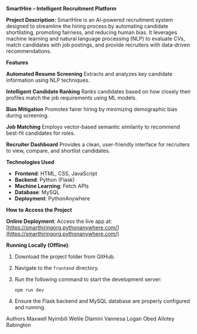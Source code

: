 **SmartHire – Intelligent Recruitment Platform**

**Project Description:**
SmartHire is an AI-powered recruitment system designed to streamline the hiring process by automating candidate shortlisting, promoting fairness, and reducing human bias. It leverages machine learning and natural language processing (NLP) to evaluate CVs, match candidates with job postings, and provide recruiters with data-driven recommendations.

**Features**

**Automated Resume Screening**
  Extracts and analyzes key candidate information using NLP techniques.

**Intelligent Candidate Ranking**
  Ranks candidates based on how closely their profiles match the job requirements using ML  models.

**Bias Mitigation**
  Promotes fairer hiring by minimizing demographic bias during screening.

**Job Matching**
  Employs vector-based semantic similarity to recommend best-fit candidates for roles.

**Recruiter Dashboard**
  Provides a clean, user-friendly interface for recruiters to view, compare, and shortlist candidates.


**Technologies Used**

* **Frontend**: HTML, CSS, JavaScript
* **Backend**: Python (Flask)
* **Machine Learning**: Fetch APIs
* **Database**: MySQL
* **Deployment**: PythonAnywhere


**How to Access the Project**

**Online Deployment**:
Access the live app at: [https://smarthiringorg.pythonanywhere.com/](https://smarthiringorg.pythonanywhere.com/)

**Running Locally (Offline)**:

1. Download the project folder from GitHub.
2. Navigate to the `frontend` directory.
3. Run the following command to start the development server:

   ```
   npm run dev
   ```
4. Ensure the Flask backend and MySQL database are properly configured and running.

Authors
Maxwell Nyimbili
Welile Dlamini
Vannesa Logan 
Obed Allotey Babington




